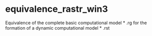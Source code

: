 # equivalence_rastr_win3
Equivalence of the complete basic computational model * .rg for the formation of a dynamic computational model * .rst
